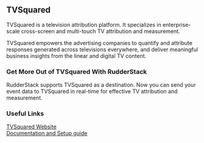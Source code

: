 ## TVSquared

TVSquared is a television attribution platform. It specializes in enterprise-scale cross-screen and multi-touch TV attribution and measurement.

TVSquared empowers the advertising companies to quantify and attribute responses generated across televisions everywhere, and deliver meaningful business insights from the linear and digital TV content.

### Get More Out of TVSquared With RudderStack

RudderStack supports TVSquared as a destination. Now you can send your event data to TVSquared in real-time for effective TV attribution and measurement.

### Useful Links

[TVSquared Website][]  
[Documentation and Setup guide][]  

[//]: # "These are reference links used in the body of this note and get stripped out when the markdown processor does its job. There is no need to format nicely because it shouldn't be seen. Thanks SO - http://stackoverflow.com/questions/4823468/store-comments-in-markdown-syntax"

[TVSquared Website]: https://tvsquared.com/
[Documentation and Setup guide]: https://docs.rudderstack.com/destinations/tvsquared
